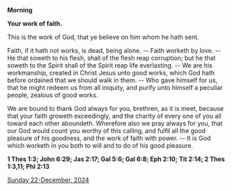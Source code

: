 **Morning**

**Your work of faith.**
 
This is the work of God, that ye believe on him whom he hath sent.
 
Faith, if it hath not works, is dead, being alone. -- Faith worketh by love. -- He that soweth to his flesh, shall of the flesh reap corruption; but he that soweth to the Spirit shall of the Spirit reap life everlasting. -- We are his workmanship, created in Christ Jesus unto good works, which God hath before ordained that we should walk in them. -- Who gave himself for us, that he might redeem us from all iniquity, and purify unto himself a peculiar people, zealous of good works.
 
We are bound to thank God always for you, brethren, as it is meet, because that your faith groweth exceedingly, and the charity of every one of you all toward each other aboundeth. Wherefore also we pray always for you, that our God would count you worthy of this calling, and fulfil all the good pleasure of his goodness, and the work of faith with power. -- It is God which worketh in you both to will and to do of his good pleasure.  

**1 Thes 1:3; John 6:29; Jas 2:17; Gal 5:6; Gal 6:8; Eph 2:10; Tit 2:14; 2 Thes 1:3,11; Phl 2:13**

[Sunday 22-December, 2024](https://t.me/daily_light)
